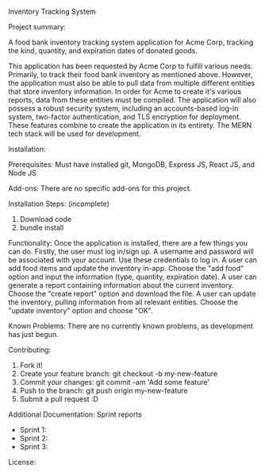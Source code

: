 Inventory Tracking System


Project summary:

A food bank inventory tracking system application for Acme Corp, tracking the kind, quantity, and expiration dates of donated goods.

This application has been requested by Acme Corp to fulfill various needs. Primarily, to track their food bank inventory as mentioned above. However, the application must also be able to pull data from multiple different entities that store inventory information. In order for Acme to create it's various reports, data from these entities must be compiled. The application will also possess a robust security system, including an accounts-based log-in system, two-factor authentication, and TLS encryption for deployment. These features combine to create the application in its entirety. The MERN tech stack will be used for development.


Installation:

Prerequisites:
Must have installed git, MongoDB, Express JS, React JS, and Node JS

Add-ons: 
There are no specific add-ons for this project.

Installation Steps: (incomplete)
1. Download code
2. bundle install

Functionality: 
Once the application is installed, there are a few things you can do.
Firstly, the user must log in/sign up. A username and password will be associated with your account. Use these credentials to log in.
A user can add food items and update the inventory in-app. Choose the "add food" option and input the information (type, quantity, expiration date).
A user can generate a report containing information about the current inventory. Choose the "create report" option and download the file.
A user can update the inventory, pulling information from all relevant entities. Choose the "update inventory" option and choose "OK".

Known Problems: 
There are no currently known problems, as development has just begun.

Contributing:
1. Fork it!
2. Create your feature branch: git checkout -b my-new-feature
3. Commit your changes: git commit -am 'Add some feature'
4. Push to the branch: git push origin my-new-feature
5. Submit a pull request :D

Additional Documentation:
Sprint reports
- Sprint 1:
- Sprint 2:
- Sprint 3:

License:

